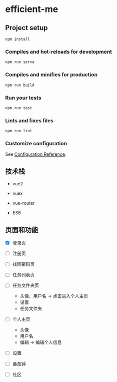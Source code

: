 # efficient-me

## Project setup
```
npm install
```

### Compiles and hot-reloads for development
```
npm run serve
```

### Compiles and minifies for production
```
npm run build
```

### Run your tests
```
npm run test
```

### Lints and fixes files
```
npm run lint
```

### Customize configuration
See [Configuration Reference](https://cli.vuejs.org/config/).

## 技术栈

- vue2

- vuex

- vue-router
- ES6

## 页面和功能
- [x] 登录页
- [ ] 注册页
- [ ] 找回密码页
- [ ] 任务列表页
- [ ] 任务文件夹页
  * 头像、用户名 -> 点击进入个人主页
  * 设置
  * 任务文件夹
- [ ] 个人主页
  * 头像
  * 用户名
  * 编辑 -> 编辑个人信息
- [ ] 设置
- [ ] 番茄钟
- [ ] 社区

